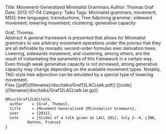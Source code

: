 Title: Movement-Generalized Minimalist Grammars
Author: Thomas Graf
Date: 2012-07-04
Category: Talks
Tags: Minimalist grammars; movement; MSO; tree languages; transductions; Tree Adjoining grammar; sideward movement; lowering movement; clustering; generative capacity

<div markdown class="authors">
Graf, Thomas
</div>

<div markdown class="abstract">
<span id="abstract-title">Abstract</span>
A general framework is presented that allows for Minimalist grammars to use arbitrary movement operations under the proviso that they are all definable by monadic second-order formulas over derivation trees.
Lowering, sidewards movement, and clustering, among others, are the result of instantiating the parameters of this framework in a certain way.
Even though weak generative capacity is not increased, strong generative capacity may change depending on the available movement types.
Notably, TAG-style tree adjunction can be emulated by a special type of lowering movement.
</div>

<div markdown class="files">
<span id="files-title">Files</span>
[[pdf]({filename}/doc/talks/Graf12LACLtalk.pdf)]
[[code]({filename}/doc/talks/Graf12LACLtalk.tar.gz)]
</div>

~~~latex
@Misc{Graf12LACLtalk,
  author	= {Graf, Thomas},
  title		= {Movement-Generalized {M}inimalist Grammars},
  year		= {2012},
  note		= {Slides of a talk given at LACL 2012, July 2--4, LINA,
		  Nantes, France}
}
~~~
